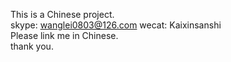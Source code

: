 This is a Chinese project. <br />
skype: wanglei0803@126.com  wecat: Kaixinsanshi  <br />
Please link me in Chinese.  <br />
thank you.  <br />
